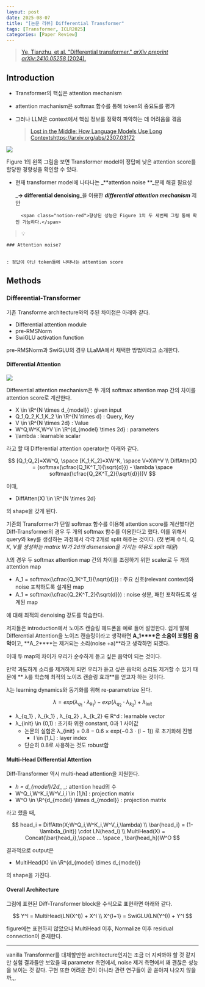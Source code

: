 ```yaml
---
layout: post
date: 2025-08-07
title: "[논문 리뷰] Differential Transformer"
tags: [Transformer, ICLR2025]
categories: [Paper Review]
---
```


> [Ye, Tianzhu, et al. "Differential transformer." ](https://arxiv.org/abs/2410.05258)[_arXiv preprint arXiv:2410.05258_](https://arxiv.org/abs/2410.05258)[ (2024).](https://arxiv.org/abs/2410.05258)



## Introduction

- Transformer의 핵심은 attention mechanism
- attention machanism은 softmax 함수를 통해 token의 중요도를 평가
- 그러나 LLM은 context에서 핵심 정보를 정확히 파악하는 데 어려움을 겪음

	> [Lost in the Middle: How Language Models Use Long Contextshttps://arxiv.org/abs/2307.03172](https://arxiv.org/abs/2307.03172)


![](https://prod-files-secure.s3.us-west-2.amazonaws.com/542b861c-36a8-4051-84e5-8804b6728dba/9083ea56-691a-4752-ae26-47f403431ac8/image.png?X-Amz-Algorithm=AWS4-HMAC-SHA256&X-Amz-Content-Sha256=UNSIGNED-PAYLOAD&X-Amz-Credential=ASIAZI2LB466ZPFTV5PY%2F20251008%2Fus-west-2%2Fs3%2Faws4_request&X-Amz-Date=20251008T220103Z&X-Amz-Expires=3600&X-Amz-Security-Token=IQoJb3JpZ2luX2VjEC0aCXVzLXdlc3QtMiJIMEYCIQDa4zv0BpKraEB5b7UsI4W42iy3l%2B44Jv0PQhnAt95KpgIhAJQ0QCwllr%2BbqN5WPM7mgAm9hbFQzOIa4%2B5XzV3Q%2FHatKogECMb%2F%2F%2F%2F%2F%2F%2F%2F%2F%2FwEQABoMNjM3NDIzMTgzODA1IgyRELfx9xuQ%2BisxDFEq3APhKFo6r8eC6Pa3qCGfTJKZbVT%2BmYrXB89PuUZ5qDwOqbXaci0Gy0e5GWDXRwnZnj0E1RjYJtRuQ%2FtcWRsm5UDqlIFV9gxPeuy7dXPAaKTwTO%2BLyEbQWu2Sf6wsvWsC9DT%2BEmTg%2B93zE%2FsxeFPneipquMIpkx5qgXfkkCQXbU1z00fvqcMi%2BJkwzHVsMLIBAH9UDi2j4qHVm%2F7BULyqwECGEDWaGyMwaM1IVKR7%2F5ddH%2FLU4lWMbxBSETNSwOz8rD5DZ%2FI2aOP%2BvKSJqP%2BtDvVvzua1Om94jNVBAXCouxVjrKZEo95ZK7aCQ11c1z5qQqb782SA0cHn6okYjqBdpQOqsWyWxPB%2FOtqWzFUJ%2FS%2BJrcUg8dAcPgNLa12EnFHwxAiR2Fz2%2BpBFO%2Bx4%2FJqvDyfDrOr6Pm3uWY0v%2Fz9dMO714lmWm4yZSer%2F6RHadhHY2YZbsFsB0bumLUo9E80vOJqYyft8E1OsjbEKMdZPm0F2ob%2BJpPCiwwTqjr2iJrizgb8K%2BrYpJdmx18uKmIVSES6xW4yWZGP8CZ1eW4p9oH41LzwhlvBvrsdL8HYfJZspRcqVwLI2vE%2BLIulySfxytQKph9CmcP7CYlyl7jkPbn%2BhABbLIuphu9L%2BR9Z%2B2zClopvHBjqkATLCNUhw33N1IuHWLzTVQT1DKNhvO1%2Fbj7KLOT95E5kZjUcJ7X63uHflluW9JL%2FVENx14xFXt%2F1qms2kosTZEjCzvf8VZF8T8oM3HazY6wpuMKwBLzsMP9A7y6O9yERDMkJiqKv3EsWblFpewrBpeHpUVWDjx16OPRAH4Mj3h2oG0HZs0PXYTfsdaSM5Cup%2B4IG%2BP%2F2ehhkAQVWz0kNjaQAuclmH&X-Amz-Signature=d13bd856b7d89cee495e91b622a33c3bbfa0e8ae4c6a77ff6bc4f34100636b13&X-Amz-SignedHeaders=host&x-amz-checksum-mode=ENABLED&x-id=GetObject)


Figure 1의 왼쪽 그림을 보면 Transformer model이 정답에 낮은 attention score를 할당한 경향성을 확인할 수 있다.

- 현재 transformer model에 나타나는 _**attention noise **_문제 해결 필요성

	_**→ differential denoising**_을 이용한 _**differential attention mechanism**_ 제안


		<span class="notion-red">향상된 성능은 Figure 1의 두 세번째 그림 통해 확인 가능하다.</span>


> 💡 


	### Attention noise?


	: 정답이 아닌 token들에 나타나는 attention score



## Methods



### Differential-Transformer


기존 Transforme architecture와의 주된 차이점은 아래와 같다.

- Differential attention module
- pre-RMSNorm
- SwiGLU activation function

pre-RMSNorm과 SwiGLU의 경우 LLaMA에서 채택한 방법이라고 소개한다.



#### Differential Attention


![](https://prod-files-secure.s3.us-west-2.amazonaws.com/542b861c-36a8-4051-84e5-8804b6728dba/116d70b2-1963-4810-9167-f4c7d8a06e8f/image.png?X-Amz-Algorithm=AWS4-HMAC-SHA256&X-Amz-Content-Sha256=UNSIGNED-PAYLOAD&X-Amz-Credential=ASIAZI2LB466ZPFTV5PY%2F20251008%2Fus-west-2%2Fs3%2Faws4_request&X-Amz-Date=20251008T220103Z&X-Amz-Expires=3600&X-Amz-Security-Token=IQoJb3JpZ2luX2VjEC0aCXVzLXdlc3QtMiJIMEYCIQDa4zv0BpKraEB5b7UsI4W42iy3l%2B44Jv0PQhnAt95KpgIhAJQ0QCwllr%2BbqN5WPM7mgAm9hbFQzOIa4%2B5XzV3Q%2FHatKogECMb%2F%2F%2F%2F%2F%2F%2F%2F%2F%2FwEQABoMNjM3NDIzMTgzODA1IgyRELfx9xuQ%2BisxDFEq3APhKFo6r8eC6Pa3qCGfTJKZbVT%2BmYrXB89PuUZ5qDwOqbXaci0Gy0e5GWDXRwnZnj0E1RjYJtRuQ%2FtcWRsm5UDqlIFV9gxPeuy7dXPAaKTwTO%2BLyEbQWu2Sf6wsvWsC9DT%2BEmTg%2B93zE%2FsxeFPneipquMIpkx5qgXfkkCQXbU1z00fvqcMi%2BJkwzHVsMLIBAH9UDi2j4qHVm%2F7BULyqwECGEDWaGyMwaM1IVKR7%2F5ddH%2FLU4lWMbxBSETNSwOz8rD5DZ%2FI2aOP%2BvKSJqP%2BtDvVvzua1Om94jNVBAXCouxVjrKZEo95ZK7aCQ11c1z5qQqb782SA0cHn6okYjqBdpQOqsWyWxPB%2FOtqWzFUJ%2FS%2BJrcUg8dAcPgNLa12EnFHwxAiR2Fz2%2BpBFO%2Bx4%2FJqvDyfDrOr6Pm3uWY0v%2Fz9dMO714lmWm4yZSer%2F6RHadhHY2YZbsFsB0bumLUo9E80vOJqYyft8E1OsjbEKMdZPm0F2ob%2BJpPCiwwTqjr2iJrizgb8K%2BrYpJdmx18uKmIVSES6xW4yWZGP8CZ1eW4p9oH41LzwhlvBvrsdL8HYfJZspRcqVwLI2vE%2BLIulySfxytQKph9CmcP7CYlyl7jkPbn%2BhABbLIuphu9L%2BR9Z%2B2zClopvHBjqkATLCNUhw33N1IuHWLzTVQT1DKNhvO1%2Fbj7KLOT95E5kZjUcJ7X63uHflluW9JL%2FVENx14xFXt%2F1qms2kosTZEjCzvf8VZF8T8oM3HazY6wpuMKwBLzsMP9A7y6O9yERDMkJiqKv3EsWblFpewrBpeHpUVWDjx16OPRAH4Mj3h2oG0HZs0PXYTfsdaSM5Cup%2B4IG%2BP%2F2ehhkAQVWz0kNjaQAuclmH&X-Amz-Signature=5e16357a19c670c43e0d37a0f30a796c71d8c43105cb8521713d6c4b33871d3c&X-Amz-SignedHeaders=host&x-amz-checksum-mode=ENABLED&x-id=GetObject)


Differential attention mechanism은 두 개의 softmax attention map 간의 차이를 attention score로 계산한다.

- X \in \R^{N \times d\_{model}} : given input
- Q\_1,Q\_2,K\_1,K\_2 \in \R^{N \times d} : Query, Key
- V \in \R^{N \times 2d} : Value
- W^Q,W^K,W^V \in \R^{d\_{model} \times 2d} : parameters
- \lambda : learnable scalar

라고 할 때 Differential attention operator는 아래와 같다.


$$
[Q_1;Q_2]=XW^Q, \space [K_1;K_2]=XW^K, \space V=XW^V \\
DiffAttn(X) = (softmax(\cfrac{Q_1K^T_1}{\sqrt{d}}) - \lambda \space softmax(\cfrac{Q_2K^T_2}{\sqrt{d}}))V
$$


이때,

- DiffAtten(X) \in \R^{N \times 2d}

의 shape을 갖게 된다.


기존의 Transformer가 단일 softmax 함수를 이용해 attention score를 계산했다면 Diff-Transformer의 경우 두 개의 softmax 함수를 이용한다고 했다. 이를 위해서 query와 key를 생성하는 과정에서 각각 2개로 split 해주는 것이다. <span class="notion-red">(첫 번째 수식, </span><span class="notion-red">_Q, K, V를 생성하는 matrix W가 2d의 dismension을 가지는 이유도 split 때문_</span><span class="notion-red">)</span>


 λ의 경우 두 softmax attention map 간의 차이를 조정하기 위한 scaler로 두 개의 attention map

- A\_1 = softmax(\cfrac{Q\_1K^T\_1}{\sqrt{d}}) : 주요 신호(relevant context)와 noise 포착하도록 설계된 map
- A\_1 = softmax(\cfrac{Q\_2K^T\_2}{\sqrt{d}}) : noise 성분, 패턴 포착하도록 설계된 map 

에 대해 최적의 denoising 강도를 학습한다.


저자들은 introduction에서 노이즈 캔슬링 헤드폰을 예로 들어 설명한다. 쉽게 말해 Differential Attention을 노이즈 캔슬링이라고 생각하면 **A\_1****은 소음이 포함된 음악**이고, **A\_2****는 제거되는 소리(noise +a)**라고 생각하면 되겠다. 


이때 두 map의 차이가 우리가 순수하게 듣고 싶은 음악이 되는 것이다. 


만약 과도하게 소리를 제거하게 되면 우리가 듣고 싶은 음악의 소리도 제거할 수 있기 때문에 ** λ를 학습해 최적의 노이즈 캔슬링 효과**를 얻고자 하는 것이다.


λ는 learning dynamics와 동기화를 위해 re-parametrize 된다.


$$
\lambda = exp(\lambda_{q_1} \cdot \lambda_{k_1}) - exp(\lambda_{q_2} \cdot \lambda_{k_2}) + \lambda_{init}
$$

- λ\_{q\_1} , λ\_{k\_1} , λ\_{q\_2} , λ\_{k\_2} ∈ R^d : learnable vector
- λ\_{init} \in (0,1) : 초기화 위한 constant, 0과 1 사이값
	- 논문의 실험은 λ\_{init} = 0.8 − 0.6 × exp(−0.3 · (l − 1)) 로 초기화해 진행
		- l \in [1,L] : layer index
	- 단순히 0.8로 사용하는 것도 robust함


#### **Multi-Head Differential Attention**


Diff-Transformer 역시 multi-head attention을 지원한다.

- _h = d\_{model}/2d__ _: attention head의 수
- W^Q\_i,W^K\_i,W^V\_i,i \in [1,h] : projection matrix
- W^O \in \R^{d\_{model} \times d\_{model}} : projection matrix

라고 했을 때,


$$
head_i = DiffAttn(X;W^Q_i,W^K_i,W^V_i,\lambda) \\
\bar{head_i} = (1-\lambda_{init}) \cdot LN(head_i) \\
MultiHead(X) = Concat(\bar{head_i},\space ... \space , \bar{head_h})W^O
$$


결과적으로 output은

- MultiHead(X) \in \R^{d\_{model} \times d\_{model}}

의 shape을 가진다.



#### Overall Architecture


그림에 표현된 Diff-Transformer block을 수식으로 표현하면 아래와 같다.


$$
Y^l = MultiHead(LN(X^l)) + X^l \\
X^{l+1} = SwiGLU(LN(Y^l)) + Y^l
$$


figure에는 표현하지 않았으나 MultiHead 이후, Normalize 이후 residual connection이 존재한다.


---


vanilla Transformer를 대체할만한 architecture인지는 조금 더 지켜봐야 할 것 같지만 실험 결과들만 보았을 때 parameter 측면에서, noise 제거 측면에서 꽤 괜찮은 성능을 보이는 것 같다. 구현 또한 어려운 편이 아니라 관련 연구들이 곧 쏟아져 나오지 않을까,,,

